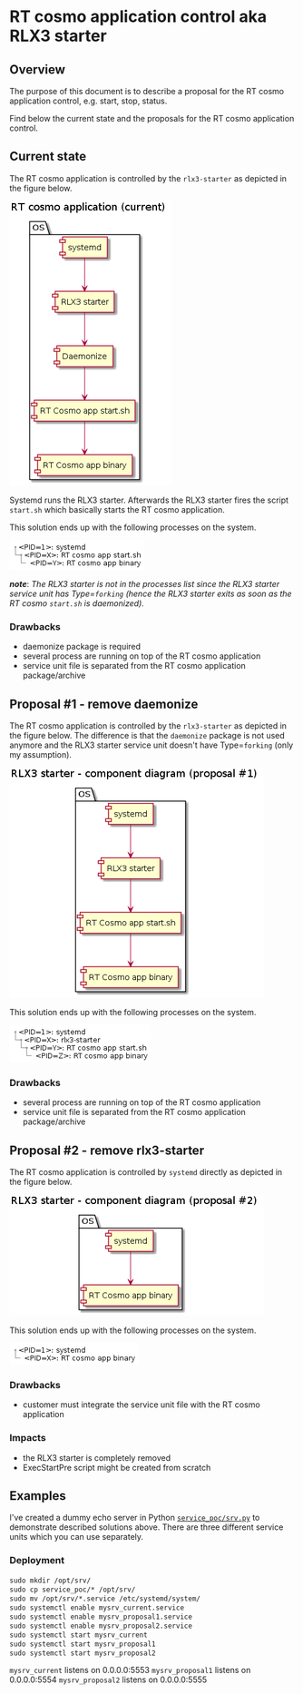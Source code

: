 # RT cosmo application control aka RLX3 starter

## Overview

The purpose of this document is to describe a proposal for the RT cosmo application control, e.g. start, stop, status.

Find below the current state and the proposals for the RT cosmo application control.

## Current state

The RT cosmo application is controlled by the ```rlx3-starter``` as depicted in the figure below.

![RT cosmo current - components](0_rtcosmo_app_mng_component_current.png)

Systemd runs the RLX3 starter. Afterwards the RLX3 starter fires the script ```start.sh``` which basically starts the RT cosmo application.

This solution ends up with the following processes on the system.

![RT cosmo current - process tree](0_rtcosmo_app_mng_tree_current.png)

***note***: *The RLX3 starter is not in the processes list since the RLX3 starter service unit has Type=```forking``` (hence the RLX3 starter exits as soon as the RT cosmo ```start.sh``` is daemonized).*

### Drawbacks
- daemonize package is required
- several process are running on top of the RT cosmo application
- service unit file is separated from the RT cosmo application package/archive

## Proposal #1 - remove daemonize

The RT cosmo application is controlled by the ```rlx3-starter``` as depicted in the figure below. The difference is that the ```daemonize``` package is not used anymore and the RLX3 starter service unit doesn't have Type=```forking``` (only my assumption).

![RT cosmo proposal #1 - components](1_rtcosmo_app_mng_component_proposal1.png)

This solution ends up with the following processes on the system.

![RT cosmo current - process tree](1_rtcosmo_app_mng_tree_proposal1.png)

### Drawbacks
- several process are running on top of the RT cosmo application
- service unit file is separated from the RT cosmo application package/archive

## Proposal #2 - remove rlx3-starter

The RT cosmo application is controlled by ```systemd``` directly as depicted in the figure below.

![RT cosmo proposal #2 - components](2_rtcosmo_app_mng_component_proposal2.png)

This solution ends up with the following processes on the system.

![RT cosmo proposal #2 - process tree](2_rtcosmo_app_mng_tree_proposal2.png)

### Drawbacks
- customer must integrate the service unit file with the RT cosmo application

### Impacts
- the RLX3 starter is completely removed
- ExecStartPre script might be created from scratch

## Examples
I've created a dummy echo server in Python [```service_poc/srv.py```](service_poc/srv.py) to demonstrate described solutions above.
There are three different service units which you can use separately.

### Deployment
```
sudo mkdir /opt/srv/
sudo cp service_poc/* /opt/srv/
sudo mv /opt/srv/*.service /etc/systemd/system/
sudo systemctl enable mysrv_current.service
sudo systemctl enable mysrv_proposal1.service
sudo systemctl enable mysrv_proposal2.service
sudo systemctl start mysrv_current
sudo systemctl start mysrv_proposal1
sudo systemctl start mysrv_proposal2
```

```mysrv_current``` listens on 0.0.0.0:5553
```mysrv_proposal1``` listens on 0.0.0.0:5554
```mysrv_proposal2``` listens on 0.0.0.0:5555
